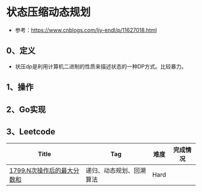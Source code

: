 # 状态压缩动态规划

- 参考：https://www.cnblogs.com/ljy-endl/p/11627018.html

## 0、定义

- 状压dp是利用计算机二进制的性质来描述状态的一种DP方式。比较暴力。

## 1、操作

## 2、Go实现

## 3、Leetcode

| Title                                                        | Tag                      | 难度 | 完成情况 |
| ------------------------------------------------------------ | ------------------------ | ---- | -------- |
| [1799.N次操作后的最大分数和](https://leetcode-cn.com/problems/maximize-score-after-n-operations/) | 递归、动态规划、回溯算法 | Hard |          |

